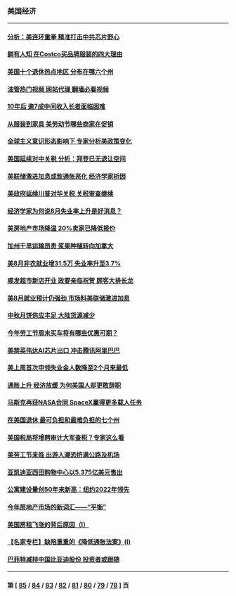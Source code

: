 ### 美国经济
---
#### [分析：美连环重拳 精准打击中共芯片野心](../../pages/ncid1078158/n13817007.md?09050045) 
#### [鲜有人知 在Costco买品牌服装的四大理由](../../pages/ncid1078158/n13810339.md?09050045) 
#### [美国十个退休热点地区 分布在哪六个州](../../pages/ncid1078158/n13814248.md?09050045) 
#### [油管热门视频 网站代理 翻墙必看视频](http://209.222.30.114:81/youtube.html?09050045)
#### [10年后 逾7成中间收入长者面临困难](../../pages/ncid1078158/n13816994.md?09050045) 
#### [从服装到家具 美劳动节哪些商家在促销](../../pages/ncid1078158/n13816472.md?09050045) 
#### [全球主义意识形态影响下 专家分析美政策变化](../../pages/ncid1078158/n13816547.md?09050045) 
#### [美国延续对中关税 分析：拜登已无退让空间](../../pages/ncid1078158/n13816637.md?09050045) 
#### [美联储激进加息或致通胀恶化 经济学家析因](../../pages/ncid1078158/n13816494.md?09050045) 
#### [美政府延续川普对华关税 关税审查继续](../../pages/ncid1078158/n13816548.md?09050045) 
#### [经济学家为何说8月失业率上升是好消息？](../../pages/ncid1078158/n13816475.md?09050045) 
#### [美房地产市场降温 20%卖家已降低报价](../../pages/ncid1078158/n13816469.md?09050045) 
#### [加州干旱运输昂贵 浆果种植转向加拿大](../../pages/ncid1078158/n13816419.md?09050045) 
#### [美8月非农就业增31.5万 失业率升至3.7%](../../pages/ncid1078158/n13816299.md?09050045) 
#### [顺发超市新店开业 政要亲临祝贺 顾客大排长龙](../../pages/ncid1078158/n13815928.md?09050045) 
#### [美8月就业预计仍强劲 市场料美联储激进加息](../../pages/ncid1078158/n13815752.md?09050045) 
#### [中秋月饼供应丰足 大陆货源减少](../../pages/ncid1078158/n13815795.md?09050045) 
#### [今年劳工节周末买车将有哪些优惠可期？](../../pages/ncid1078158/n13815745.md?09050045) 
#### [美禁英伟达AI芯片出口 冲击腾讯阿里巴巴](../../pages/ncid1078158/n13815585.md?09050045) 
#### [美上周首次申领失业金人数降至2个月来最低](../../pages/ncid1078158/n13815569.md?09050045) 
#### [通胀上升 经济放缓 为何美国人却更敢辞职](../../pages/ncid1078158/n13815533.md?09050045) 
#### [马斯克再获NASA合同 SpaceX赢得更多载人任务](../../pages/ncid1078158/n13815408.md?09050045) 
#### [在美国退休 最可负担和最难负担的七个州](../../pages/ncid1078158/n13814782.md?09050045) 
#### [美国税局将增聘审计大军查税？专家这么看](../../pages/ncid1078158/n13815013.md?09050045) 
#### [美劳工节来临 出游人潮恐挤满公路及机场](../../pages/ncid1078158/n13815164.md?09050045) 
#### [亚凯迪亚西田购物中心以5.375亿美元售出](../../pages/ncid1078158/n13814854.md?09050045) 
#### [公寓建设量创50年来新高：纽约2022年领先](../../pages/ncid1078158/n13814200.md?09050045) 
#### [今年房地产市场的新词汇——“平衡”](../../pages/ncid1078158/n13814160.md?09050045) 
#### [美国房租飞涨的背后原因（I）](../../pages/ncid1078158/n13813815.md?09050045) 
#### [【名家专栏】缺陷重重的《降低通胀法案》(I)](../../pages/ncid1078158/n13813807.md?09050045) 
#### [巴菲特减持中国比亚迪股份 投资者或跟随](../../pages/ncid1078158/n13813939.md?09050045) 

---
#### 第 [ [85](./85.md?09050045) / [84](./84.md?09050045) / [83](./83.md?09050045) / [82](./82.md?09050045) / [81](./81.md?09050045) / [80](./80.md?09050045) / [79](./79.md?09050045) / [78](./78.md?09050045) ] 页

